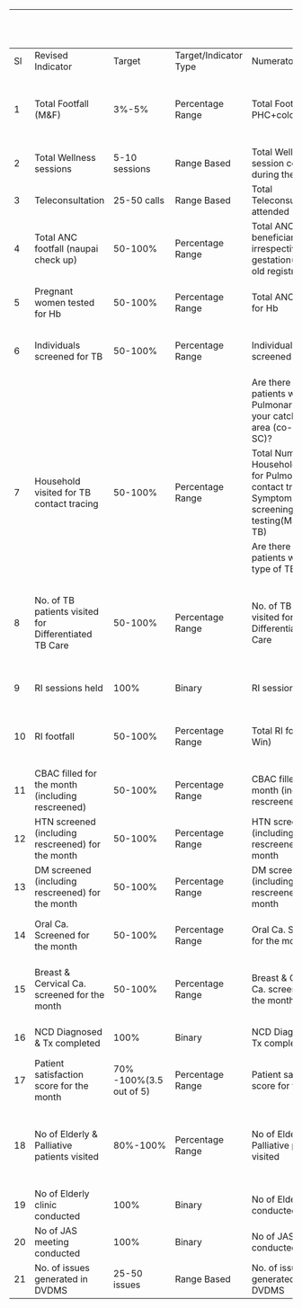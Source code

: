 |    |                                                       |                         |                       |                                                                                                                          |                                                                                      |                                                                                 | With TB patient | Without TB patient | 1500                            | 1000                            |
| -- | ----------------------------------------------------- | ----------------------- | --------------------- | ------------------------------------------------------------------------------------------------------------------------ | ------------------------------------------------------------------------------------ | ------------------------------------------------------------------------------- | --------------- | ------------------ | ------------------------------- | ------------------------------- |
| Sl | Revised Indicator                                     | Target                  | Target/Indicator Type | Numerator                                                                                                                | Denominator                                                                          | Conditions to be applied                                                        | 7500            | 7500               | HW                              | ASHA                            |
| 1  | Total Footfall (M\&F)                                 | 3%-5%                   | Percentage Range      | Total Footfall (M\&F) PHC+colocated SC                                                                                   | Total catchment population for PHC                                                   |                                                                                 | 500             | 500                | % of overall PHC amount of 1500 | % of overall PHC amount of 1000 |
| 2  | Total Wellness sessions                               | 5-10 sessions           | Range Based           | Total Wellness session conducted during the month                                                                        | 10                                                                                   |                                                                                 | 500             | 500                |                                 |                                 |
| 3  | Teleconsultation                                      | 25-50 calls             | Range Based           | Total Teleconsultation attended                                                                                          | 50                                                                                   |                                                                                 | 1000            | 1000               |                                 |                                 |
| 4  | Total ANC footfall (naupai check up)                  | 50-100%                 | Percentage Range      | Total ANC beneficiary irrespective of gestation(new + old registration)                                                  | Total ANC due as per ANC due list(co-located SC)                                     |                                                                                 | 300             | 300                |                                 |                                 |
| 5  | Pregnant women tested for Hb                          | 50-100%                 | Percentage Range      | Total ANC tested for Hb                                                                                                  | Total ANC footfall (Old + New Case) co-located SC                                    |                                                                                 | 300             | 300                |                                 |                                 |
| 6  | Individuals screened for TB                           | 50-100%                 | Percentage Range      | Individuals screened for TB                                                                                              | Total footfall for the month(including co-located SC)                                | Same as Sl.1 Numerator                                                          | 300             | 300                |                                 |                                 |
|    |                                                       |                         |                       | Are there any patients with Pulmonary TB in your catchment area (co-located SC)?                                         | Yes/No                                                                               | If Yes, then show below indicator                                               |                 |                    |                                 |                                 |
| 7  | Household visited for TB contact tracing              | 50-100%                 | Percentage Range      | Total Number of Household visited for Pulmonary TB contact tracing for Symptom screening and Skin testing(Mantoux/Cy TB) | Total No of Pulmonary TB patients under treatment under co-located SC catchment area | If there are no Pumonary TB patients, then the indicator may be NA              | 300             | 0                  |                                 |                                 |
|    |                                                       |                         |                       | Are there any patients with any type of TB ?                                                                             | Yes/No                                                                               | If Yes, then show below indicator                                               |                 |                    |                                 |                                 |
| 8  | No. of TB patients visited for Differentiated TB Care | 50-100%                 | Percentage Range      | No. of TB patients visited for Differentiated TB Care                                                                    | Total TB patients under Treatment (Pulmonary + Extra Pulmonary TB) by co-located SC  | If there are no TB patients(Pulmonary+extra Pulm), then the indicator may be NA | 300             | 0                  |                                 |                                 |
| 9  | RI sessions held                                      | 100%                    | Binary                | RI sessions held                                                                                                         | No of RI session planned (co-located SC)                                             |                                                                                 | 300             | 300                |                                 |                                 |
| 10 | RI footfall                                           | 50-100%                 | Percentage Range      | Total RI footfall (u-Win)                                                                                                | Total beneficiary reported in u-Win (including co-located SC)                        |                                                                                 | 300             | 300                |                                 |                                 |
| 11 | CBAC filled for the month (including rescreened)      | 50-100%                 | Percentage Range      | CBAC filled for the month (including rescreened)                                                                         | Total 30+ population/12 (co-located SC)                                              |                                                                                 | 250             | 300                |                                 |                                 |
| 12 | HTN screened (including rescreened) for the month     | 50-100%                 | Percentage Range      | HTN screened (including rescreened) for the month                                                                        | Total 30+ population/12 (co-located SC)                                              |                                                                                 | 250             | 300                |                                 |                                 |
| 13 | DM screened (including rescreened) for the month      | 50-100%                 | Percentage Range      | DM screened (including rescreened) for the month                                                                         | Total 30+ population/12 (co-located SC)                                              |                                                                                 | 250             | 300                |                                 |                                 |
| 14 | Oral Ca. Screened for the month                       | 50-100%                 | Percentage Range      | Oral Ca. Screened for the month                                                                                          | Total 30+ population/60 (co-located SC)                                              |                                                                                 | 250             | 300                |                                 |                                 |
| 15 | Breast & Cervical Ca. screened for the month          | 50-100%                 | Percentage Range      | Breast & Cervical Ca. screened for the month                                                                             | Total Female 30+ population/60 (co-located SC)                                       |                                                                                 | 250             | 300                |                                 |                                 |
| 16 | NCD Diagnosed & Tx completed                          | 100%                    | Binary                | NCD Diagnosed & Tx completed                                                                                             | Total referred from SC as per NCD portal                                             |                                                                                 | 500             | 600                |                                 |                                 |
| 17 | Patient satisfaction score for the month              | 70% -100%(3.5 out of 5) | Percentage Range      | Patient satisfaction score for the month                                                                                 | 5                                                                                    |                                                                                 | 300             | 300                |                                 |                                 |
| 18 | No of Elderly & Palliative patients visited           | 80%-100%                | Percentage Range      | No of Elderly & Palliative patients visited                                                                              | Total bed-ridden patients identified who require home based care(co-located SC area) |                                                                                 | 300             | 300                |                                 |                                 |
| 19 | No of Elderly clinic conducted                        | 100%                    | Binary                | No of Elderly clinic conducted                                                                                           | 4                                                                                    |                                                                                 | 300             | 300                |                                 |                                 |
| 20 | No of JAS meeting conducted                           | 100%                    | Binary                | No of JAS meeting conducted                                                                                              | 1                                                                                    |                                                                                 | 500             | 500                |                                 |                                 |
| 21 | No. of issues generated in DVDMS                      | 25-50 issues            | Range Based           | No. of issues generated in DVDMS                                                                                         | 50                                                                                   |                                                                                 | 250             | 500                |                                 |                                 |

